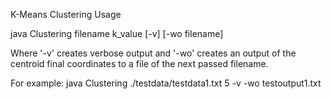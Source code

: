K-Means Clustering Usage

java Clustering filename k_value [-v] [-wo filename]

Where '-v' creates verbose output and '-wo' creates an output of the centroid final coordinates to a file of the next passed filename.

For example: java Clustering ./testdata/testdata1.txt 5 -v -wo testoutput1.txt
